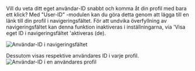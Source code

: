 Vill du veta ditt eget användar-ID snabbt och komma åt din profil med bara ett klick?
Med "User-ID" -modulen kan du göra detta genom att lägga till en länk till din profil i navigeringsfältet.
För att undvika överfyllning av navigeringsfältet kan denna funktion inaktiveras i inställningarna,
  via 'Visa eget ID i navigeringsfältet 'aktiveras (de).

![Användar-ID i navigeringsfältet](navbar.png)

Dessutom visas respektive användares ID i varje profil.
![Användar-ID i en användares profil](profile.png)
